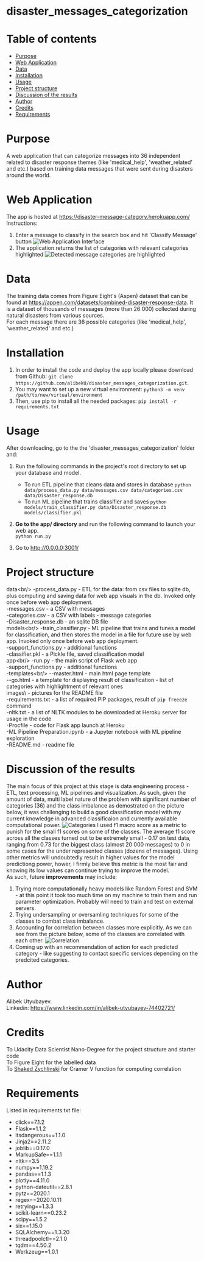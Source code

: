 # disaster_messages_categorization

# Table of contents
- [Purpose](#purpose)
- [Web Application](#web-application)
- [Data](#data)
- [Installation](#installation)
- [Usage](#usage)
- [Project structure](#project-structure)
- [Discussion of the results](#discussion-of-the-results)
- [Author](#author)
- [Credits](#credits)
- [Requirements](#requirements)


# Purpose
A web application that can categorize messages into 36 independent related to disaster response themes (like 'medical_help', 'weather_related' and etc.) based on training data messages that were sent during disasters around the world.

# Web Application
The app is hosted at https://disaster-message-category.herokuapp.com/ 
<br/>
Instructions:
1. Enter a message to classify in the search box and hit 'Classify Message' button 
![Web Application Interface](images/screenshot1.png)
2. The application returns the list of categories with relevant categories highlighted
![Detected message categories are highlighted](images/screenshot2.png)


# Data
The training data comes from Figure Eight's (Aspen) dataset that can be found at https://appen.com/datasets/combined-disaster-response-data. It is a dataset of thousands of messages (more than 26 000) collected during natural disasters from various sources.<br/>
For each message there are 36 possible categories (like 'medical_help', 'weather_related' and etc.)

# Installation
1. In order to install the code and deploy the app locally please download from Github: `git clone https://github.com/alibekU/disaster_messages_categorization.git`.
2. You may want to set up a new virtual environment: `python3 -m venv /path/to/new/virtual/environment` 
3. Then, use pip to install all the needed packages: `pip install -r requirements.txt`

# Usage
After downloading, go to the the 'disaster_messages_categorization' folder and:
1. Run the following commands in the project's root directory to set up your database and model.

    - To run ETL pipeline that cleans data and stores in database
        `python data/process_data.py data/messages.csv data/categories.csv data/Disaster_response.db`
    - To run ML pipeline that trains classifier and saves
        `python models/train_classifier.py data/Disaster_response.db models/classifier.pkl`

2. **Go to the app/ directory** and run the following command to launch your web app.<br/>
    `python run.py`

3. Go to http://0.0.0.0:3001/

# Project structure 
data\<br/>
-process_data.py - ETL for the data: from csv files to sqlite db, plus computing and saving data for web app visuals in the db. Invoked only once before web app deployment.<br/>
-messages.csv - a CSV with messages<br/>
-categories.csv - a CSV with labels - message categories<br/>
-Disaster_response.db - an sqlite DB file<br/>
models\<br/>
-train_classifier.py - ML pipeline that trains and tunes a model for classification, and then stores the model in a file for future use by web app. Invoked only once before web app deployment.<br/>
-support_functions.py - additional functions<br/>
-classifier.pkl - a Pickle file, saved classification model<br/>
app\<br/>
-run.py - the main script of Flask web app<br/>
-support_functions.py - additional functions<br/>
-templates\<br/>
 --master.html - main html page template<br/>
 --go.html - a template for displaying result of classification - list of categories with highlightment of relevant ones<br/>
images\ - pictures for the README file<br/>
-requirements.txt - a list of required PIP packages, result of `pip freeeze` command<br/>
-nltk.txt - a list of NLTK modules to be downloaded at Heroku server for usage in the code<br/>
-Procfile - code for Flask app launch at Heroku<br/>
-ML Pipeline Preparation.ipynb - a Jupyter notebook with ML pipeline exploration<br/>
-README.md - readme file<br/>

# Discussion of the results
The main focus of this project at this stage is data engineering process - ETL, text processing, ML pipelines and visualization.
As such, given the amount of data, multi label nature of the problem with significant number of categories (36) and the class imbalance as demostrated on the picture below, it was challenging to build a good classification model with my current knowledge in advanced classificaion and currently available computational power.
![Categories](images/screenshot4.png)
I used f1 macro score as a metric to punish for the small f1 scores on some of the classes. The average f1 score across all the classes turned out to be extremely small - 0.17 on test data, ranging from 0.73 for the biggest class (almost 20 000 messages) to 0 in some cases for the under represented classes (dozens of messages). Using other metrics will undoubtedly result in higher values for the model predictiong power, hower, I firmly believe this metric is the most fair and knowing its low values can continue trying to improve the model.<br/>
As such, future **improvements** may include:
1. Trying more computationally heavy models like Random Forest and SVM - at this point it took too much time on my machine to train them and run parameter optimization. Probably will need to train and test on external servers.
2. Trying undersampling or oversamling techniques for some of the classes to combat class imbalance.
3. Accounting for correlation between classes more explicitly. As we can see from the picture below, some of the classes are correlated with each other.
![Correlation](images/screenshot5.png)
4. Coming up with an recommendation of action for each predicted category - like suggesting to contact specific services depending on the predcited categories.

# Author 
Alibek Utyubayev. 
<br/>
Linkedin: https://www.linkedin.com/in/alibek-utyubayev-74402721/

# Credits
To Udacity Data Scientist Nano-Degree for the project structure and starter code<br/>
To Figure Eight for the labelled data<br/>
To [Shaked Zychlinski](https://towardsdatascience.com/the-search-for-categorical-correlation-a1cf7f1888c9) for Cramer V function for computing correlation

# Requirements
Listed in requirements.txt file:<br/>
- click==7.1.2
- Flask==1.1.2
- itsdangerous==1.1.0
- Jinja2==2.11.2
- joblib==0.17.0
- MarkupSafe==1.1.1
- nltk==3.5
- numpy==1.19.2
- pandas==1.1.3
- plotly==4.11.0
- python-dateutil==2.8.1
- pytz==2020.1
- regex==2020.10.11
- retrying==1.3.3
- scikit-learn==0.23.2
- scipy==1.5.2
- six==1.15.0
- SQLAlchemy==1.3.20
- threadpoolctl==2.1.0
- tqdm==4.50.2
- Werkzeug==1.0.1

